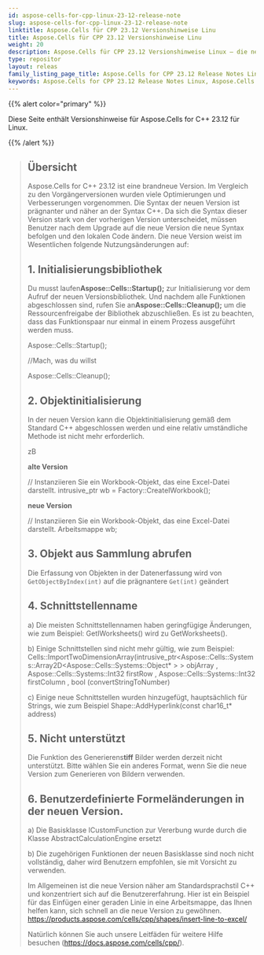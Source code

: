 ```yaml
---
id: aspose-cells-for-cpp-linux-23-12-release-note
slug: aspose-cells-for-cpp-linux-23-12-release-note
linktitle: Aspose.Cells für CPP 23.12 Versionshinweise Linu
title: Aspose.Cells für CPP 23.12 Versionshinweise Linu
weight: 20
description: Aspose.Cells für CPP 23.12 Versionshinweise Linux – die neuesten Verbesserungen, neuen Funktionen und Korrekturen
type: repositor
layout: releas
family_listing_page_title: Aspose.Cells for CPP 23.12 Release Notes Linu
keywords: Aspose.Cells for CPP 23.12 Release Notes Linux, Aspose.Cells for CPP 23.12 Linux updates and fixe
---
```

{{% alert color="primary" %}}

Diese Seite enthält Versionshinweise für Aspose.Cells for C++ 23.12 für Linux.

{{% /alert %}}

> ## Übersicht
> Aspose.Cells for C++ 23.12 ist eine brandneue Version. Im Vergleich zu den Vorgängerversionen wurden viele Optimierungen und Verbesserungen vorgenommen. Die Syntax der neuen Version ist prägnanter und näher an der Syntax C++.
> Da sich die Syntax dieser Version stark von der vorherigen Version unterscheidet, müssen Benutzer nach dem Upgrade auf die neue Version die neue Syntax befolgen und den lokalen Code ändern.
> Die neue Version weist im Wesentlichen folgende Nutzungsänderungen auf:
>
> ## 1. Initialisierungsbibliothek
>
 > Du musst laufen**Aspose::Cells::Startup();** zur Initialisierung vor dem Aufruf der neuen Versionsbibliothek. Und nachdem alle Funktionen abgeschlossen sind, rufen Sie an**Aspose::Cells::Cleanup();** um die Ressourcenfreigabe der Bibliothek abzuschließen.
> Es ist zu beachten, dass das Funktionspaar nur einmal in einem Prozess ausgeführt werden muss.
>
> Aspose::Cells::Startup();
>     
> //Mach, was du willst
>     
> Aspose::Cells::Cleanup();
>
> ## 2. Objektinitialisierung
>
> In der neuen Version kann die Objektinitialisierung gemäß dem Standard C++ abgeschlossen werden und eine relativ umständliche Methode ist nicht mehr erforderlich.
> 
> zB
> 
>    **alte Version**
>
> // Instanziieren Sie ein Workbook-Objekt, das eine Excel-Datei darstellt.
> intrusive_ptr<IWorkbook> wb = Factory::CreateIWorkbook();
>
>    **neue Version**
>
> // Instanziieren Sie ein Workbook-Objekt, das eine Excel-Datei darstellt.
> Arbeitsmappe wb;
>
> ## 3. Objekt aus Sammlung abrufen
> Die Erfassung von Objekten in der Datenerfassung wird von `GetObjectByIndex(int)` auf die prägnantere `Get(int)` geändert
>
> ## 4. Schnittstellenname
> 
 > a) Die meisten Schnittstellennamen haben geringfügige Änderungen, wie zum Beispiel: GetIWorksheets() wird zu GetWorksheets().
>
> b) Einige Schnittstellen sind nicht mehr gültig, wie zum Beispiel: Cells::ImportTwoDimensionArray(intrusive_ptr<Aspose::Cells::Systems::Array2D<Aspose::Cells::Systems::Object* > > objArray , Aspose::Cells::Systems::Int32 firstRow , Aspose::Cells::Systems::Int32 firstColumn , bool (convertStringToNumber)
>
> c) Einige neue Schnittstellen wurden hinzugefügt, hauptsächlich für Strings, wie zum Beispiel Shape::AddHyperlink(const char16_t* address)
>
> ## 5. Nicht unterstützt
>
 > Die Funktion des Generierens**tiff** Bilder werden derzeit nicht unterstützt. Bitte wählen Sie ein anderes Format, wenn Sie die neue Version zum Generieren von Bildern verwenden.
>
> ## 6. Benutzerdefinierte Formeländerungen in der neuen Version.
>
> a) Die Basisklasse ICustomFunction zur Vererbung wurde durch die Klasse AbstractCalculationEngine ersetzt
>
> b) Die zugehörigen Funktionen der neuen Basisklasse sind noch nicht vollständig, daher wird Benutzern empfohlen, sie mit Vorsicht zu verwenden.
>
> Im Allgemeinen ist die neue Version näher am Standardsprachstil C++ und konzentriert sich auf die Benutzererfahrung. Hier ist ein Beispiel für das Einfügen einer geraden Linie in eine Arbeitsmappe, das Ihnen helfen kann, sich schnell an die neue Version zu gewöhnen.
> https://products.aspose.com/cells/cpp/shapes/insert-line-to-excel/
>
> Natürlich können Sie auch unsere Leitfäden für weitere Hilfe besuchen (https://docs.aspose.com/cells/cpp/).

